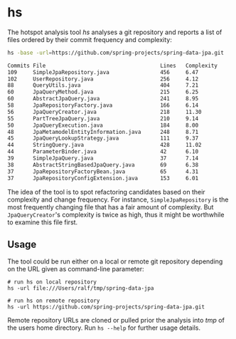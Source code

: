 # hs

The hotspot analysis tool _hs_ analyses a git repository and reports a list of files ordered by
their commit frequency and complexity:

```bash
hs -base -url=https://github.com/spring-projects/spring-data-jpa.git

Commits File                                    Lines   Complexity
109     SimpleJpaRepository.java                456     6.47
102     UserRepository.java                     256     4.12
88      QueryUtils.java                         404     7.21
60      JpaQueryMethod.java                     215     6.25
60      AbstractJpaQuery.java                   241     8.95
58      JpaRepositoryFactory.java               166     6.14
56      JpaQueryCreator.java                    218     11.30
55      PartTreeJpaQuery.java                   210     9.14
50      JpaQueryExecution.java                  184     8.00
48      JpaMetamodelEntityInformation.java      248     8.71
45      JpaQueryLookupStrategy.java             111     9.37
44      StringQuery.java                        428     11.02
44      ParameterBinder.java                    42      6.10
39      SimpleJpaQuery.java                     37      7.14
38      AbstractStringBasedJpaQuery.java        69      6.38
37      JpaRepositoryFactoryBean.java           65      4.31
37      JpaRepositoryConfigExtension.java       153     6.01
```

The idea of the tool is to spot refactoring candidates based on their complexity and change
frequency. For instance, `SimpleJpaRepository` is the most frequently changing file that has a fair
amount of complexity. But `JpaQueryCreator`'s complexity is twice as high, thus it might be
worthwhile to examine this file first.

## Usage
The tool could be run either on a local or remote git repository depending on the URL given as
command-line parameter:

```
# run hs on local repository
hs -url file:///Users/ralf/tmp/spring-data-jpa

# run hs on remote repository
hs -url https://github.com/spring-projects/spring-data-jpa.git
```

Remote repository URLs are cloned or pulled prior the analysis into _tmp_ of the users home
directory. Run `hs --help` for further usage details.
